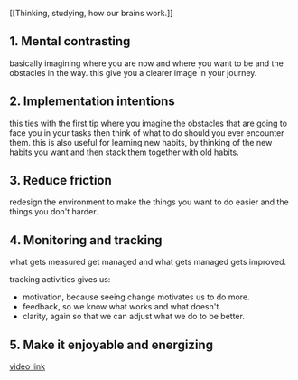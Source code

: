 [[Thinking, studying, how our brains work.]]

## 1. Mental contrasting

basically imagining where you are now and where you want to be and the obstacles in the way. this give you a clearer image in your journey.

## 2. Implementation intentions

this ties with the first tip where you imagine the obstacles that are going to face you in your tasks then think of what to do should you ever encounter them. this is also useful for learning new habits, by thinking of the new habits you want and then stack them together with old habits.

## 3. Reduce friction

redesign the environment to make the things you want to do easier and the things you don't harder.

## 4. Monitoring and tracking

what gets measured get managed and what gets managed gets improved.

tracking activities gives us:

- motivation, because seeing change motivates us to do more.
- feedback, so we know what works and what doesn't
- clarity, again so that we can adjust what we do to be better.

## 5. Make it enjoyable and energizing

[video link](https://youtu.be/Zz59q8wHECk?si=ftVwDgAmVfLiVyH2)
